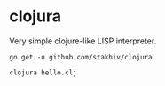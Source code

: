 # clojura
Very simple clojure-like LISP interpreter.

`go get -u github.com/stakhiv/clojura`

`clojura hello.clj`
